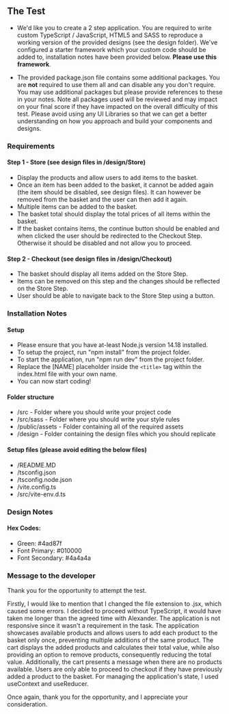 ## The Test

- We'd like you to create a 2 step application. You are required to write custom TypeScript / JavaScript, HTML5 and SASS to reproduce a working version of the provided designs (see the design folder). We've configured a starter framework which your custom code should be added to, installation notes have been provided below. **Please use this framework**.

- The provided package.json file contains some additional packages. You are **not** required to use them all and can disable any you don't require. You may use additional packages but please provide references to these in your notes. Note all packages used will be reviewed and may impact on your final score if they have impacted on the overall difficulty of this test. Please avoid using any UI Libraries so that we can get a better understanding on how you approach and build your components and designs.

### Requirements

#### Step 1 - Store (see design files in /design/Store)

- Display the products and allow users to add items to the basket.
- Once an item has been added to the basket, it cannot be added again (the item should be disabled, see design files). It can however be removed from the basket and the user can then add it again.
- Multiple items can be added to the basket.
- The basket total should display the total prices of all items within the basket.
- If the basket contains items, the continue button should be enabled and when clicked the user should be redirected to the Checkout Step. Otherwise it should be disabled and not allow you to proceed.

#### Step 2 - Checkout (see design files in /design/Checkout)

- The basket should display all items added on the Store Step.
- Items can be removed on this step and the changes should be reflected on the Store Step.
- User should be able to navigate back to the Store Step using a button.

### Installation Notes

#### Setup

- Please ensure that you have at-least Node.js version 14.18 installed.
- To setup the project, run "npm install" from the project folder.
- To start the application, run "npm run dev" from the project folder.
- Replace the [NAME] placeholder inside the `<title>` tag within the index.html file with your own name.
- You can now start coding!

#### Folder structure

- /src - Folder where you should write your project code
- /src/sass - Folder where you should write your style rules
- /public/assets - Folder containing all of the required assets
- /design - Folder containing the design files which you should replicate

#### Setup files (please avoid editing the below files)

- /README.MD
- /tsconfig.json
- /tsconfig.node.json
- /vite.config.ts
- /src/vite-env.d.ts

### Design Notes

#### Hex Codes:

- Green: #4ad87f
- Font Primary: #010000
- Font Secondary: #4a4a4a

### Message to the developer

Thank you for the opportunity to attempt the test.

Firstly, I would like to mention that I changed the file extension to .jsx, which caused some errors. I decided to proceed without TypeScript, it would have taken me longer than the agreed time with Alexander. The application is not responsive since it wasn't a requirement in the task. The application showcases available products and allows users to add each product to the basket only once, preventing multiple additions of the same product. The cart displays the added products and calculates their total value, while also providing an option to remove products, consequently reducing the total value. Additionally, the cart presents a message when there are no products available. Users are only able to proceed to checkout if they have previously added a product to the basket. For managing the application's state, I used useContext and useReducer.

Once again, thank you for the opportunity, and I appreciate your consideration.
